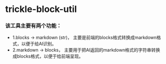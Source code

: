 # trickle-block-util


### 该工具主要有两个功能： 
*  1.blocks -> markdown (str)， 主要是前端的blocks格式转换成markdown格式，以便于给AI识别。
*  2.markdown -> blocks， 主要用于把AI返回的markdown格式的字符串转换成blocks格式，以便于给前端呈现。